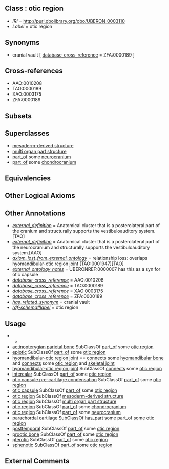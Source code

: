 
## Class : otic region

 * *IRI* = http://purl.obolibrary.org/obo/UBERON_0003110
 * *Label* = otic region

## Synonyms

 * cranial vault [ [database_cross_reference](../../ef/oboInOwl#hasDbXref.md) = ZFA:0000189 ]

## Cross-references

 * AAO:0010208
 * TAO:0000189
 * XAO:0003175
 * ZFA:0000189

## Subsets


## Superclasses

 * [mesoderm-derived structure](../../UBERON/20/UBERON_0004120.md)
 * [multi organ part structure](../../UBERON/21/UBERON_0034921.md)
 * [part_of](../../BFO/50/BFO_0000050.md) some [neurocranium](../../UBERON/03/UBERON_0001703.md)
 * [part_of](../../BFO/50/BFO_0000050.md) some [chondrocranium](../../UBERON/41/UBERON_0002241.md)

## Equivalencies


## Other Logical Axioms


## Other Annotations

 * *[external_definition](../../UBPROP/01/UBPROP_0000001.md)* = Anatomical cluster that is a posterolateral part of the cranium and structurally supports the vestibuloauditory system.[TAO]
 * *[external_definition](../../UBPROP/01/UBPROP_0000001.md)* = Anatomical cluster that is a posterolateral part of the neurocranium and structurally supports the vestibuloauditory system.[AAO]
 * *[axiom_lost_from_external_ontology](../../UBPROP/02/UBPROP_0000002.md)* = relationship loss: overlaps hyomandibular-otic region joint (TAO:0001947)[TAO]
 * *[external_ontology_notes](../../UBPROP/12/UBPROP_0000012.md)* = UBERONREF:0000007 has this as a syn for otic capsule
 * *[database_cross_reference](../../ef/oboInOwl#hasDbXref.md)* = AAO:0010208
 * *[database_cross_reference](../../ef/oboInOwl#hasDbXref.md)* = TAO:0000189
 * *[database_cross_reference](../../ef/oboInOwl#hasDbXref.md)* = XAO:0003175
 * *[database_cross_reference](../../ef/oboInOwl#hasDbXref.md)* = ZFA:0000189
 * *[has_related_synonym](../../ym/oboInOwl#hasRelatedSynonym.md)* = cranial vault
 * *[rdf-schema#label](../../el/rdf-schema#label.md)* = otic region

## Usage

 * -
 * [actinopterygian parietal bone](../../UBERON/65/UBERON_0004865.md) SubClassOf [part_of](../../BFO/50/BFO_0000050.md) some [otic region](../../UBERON/10/UBERON_0003110.md)
 * [epiotic](../../UBERON/12/UBERON_2001412.md) SubClassOf [part_of](../../BFO/50/BFO_0000050.md) some [otic region](../../UBERON/10/UBERON_0003110.md)
 * [hyomandibular-otic region joint](../../UBERON/47/UBERON_2001947.md) == [connects](../../RO/76/RO_0002176.md) some [hyomandibular bone](../../UBERON/06/UBERON_0011606.md) and [connects](../../RO/76/RO_0002176.md) some [otic region](../../UBERON/10/UBERON_0003110.md) and [skeletal joint](../../UBERON/82/UBERON_0000982.md)
 * [hyomandibular-otic region joint](../../UBERON/47/UBERON_2001947.md) SubClassOf [connects](../../RO/76/RO_0002176.md) some [otic region](../../UBERON/10/UBERON_0003110.md)
 * [intercalar](../../UBERON/74/UBERON_2000474.md) SubClassOf [part_of](../../BFO/50/BFO_0000050.md) some [otic region](../../UBERON/10/UBERON_0003110.md)
 * [otic capsule pre-cartilage condensation](../../UBERON/49/UBERON_0010349.md) SubClassOf [part_of](../../BFO/50/BFO_0000050.md) some [otic region](../../UBERON/10/UBERON_0003110.md)
 * [otic capsule](../../UBERON/37/UBERON_0004637.md) SubClassOf [part_of](../../BFO/50/BFO_0000050.md) some [otic region](../../UBERON/10/UBERON_0003110.md)
 * [otic region](../../UBERON/10/UBERON_0003110.md) SubClassOf [mesoderm-derived structure](../../UBERON/20/UBERON_0004120.md)
 * [otic region](../../UBERON/10/UBERON_0003110.md) SubClassOf [multi organ part structure](../../UBERON/21/UBERON_0034921.md)
 * [otic region](../../UBERON/10/UBERON_0003110.md) SubClassOf [part_of](../../BFO/50/BFO_0000050.md) some [chondrocranium](../../UBERON/41/UBERON_0002241.md)
 * [otic region](../../UBERON/10/UBERON_0003110.md) SubClassOf [part_of](../../BFO/50/BFO_0000050.md) some [neurocranium](../../UBERON/03/UBERON_0001703.md)
 * [parachordal cartilage](../../UBERON/35/UBERON_0009635.md) SubClassOf [has_part](../../BFO/51/BFO_0000051.md) some [part_of](../../BFO/50/BFO_0000050.md) some [otic region](../../UBERON/10/UBERON_0003110.md)
 * [posttemporal](../../UBERON/49/UBERON_2000549.md) SubClassOf [part_of](../../BFO/50/BFO_0000050.md) some [otic region](../../UBERON/10/UBERON_0003110.md)
 * [prootic bone](../../UBERON/46/UBERON_0004746.md) SubClassOf [part_of](../../BFO/50/BFO_0000050.md) some [otic region](../../UBERON/10/UBERON_0003110.md)
 * [pterotic](../../UBERON/76/UBERON_2000576.md) SubClassOf [part_of](../../BFO/50/BFO_0000050.md) some [otic region](../../UBERON/10/UBERON_0003110.md)
 * [sphenotic](../../UBERON/87/UBERON_2000587.md) SubClassOf [part_of](../../BFO/50/BFO_0000050.md) some [otic region](../../UBERON/10/UBERON_0003110.md)

## External Comments

